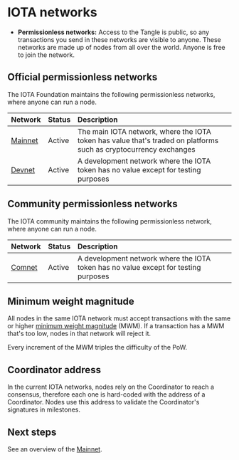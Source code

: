 # IOTA networks

- **Permissionless networks:** Access to the Tangle is public, so any transactions you send in these networks are visible to anyone. These networks are made up of nodes from all over the world. Anyone is free to join the network.

## Official permissionless networks

The IOTA Foundation maintains the following permissionless networks, where anyone can run a node.

|**Network** |**Status**|**Description**|
:-----|:------|:---------|
|[Mainnet](../networks/mainnet.md)|Active|The main IOTA network, where the IOTA token has value that's traded on platforms such as cryptocurrency exchanges|
|[Devnet](../networks/devnet.md)|Active|A development network where the IOTA token has no value except for testing purposes|

## Community permissionless networks

The IOTA community maintains the following permissionless network, where anyone can run a node.

|**Network** |**Status**|**Description**|
:-----|:------|:---------|
|[Comnet](../networks/comnet.md)|Active|A development network where the IOTA token has no value except for testing purposes

## Minimum weight magnitude

All nodes in the same IOTA network must accept transactions with the same or higher [minimum weight magnitude](../references/glossary.md#minimum-weight-magnitude) (MWM). If a transaction has a MWM that's too low, nodes in that network will reject it.

Every increment of the MWM triples the difficulty of the PoW.

## Coordinator address

In the current IOTA networks, nodes rely on the Coordinator to reach a consensus, therefore each one is hard-coded with the address of a Coordinator. Nodes use this address to validate the Coordinator's signatures in milestones.

## Next steps

See an overview of the [Mainnet](../networks/mainnet.md).